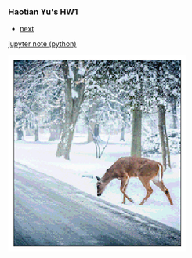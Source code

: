 ### Haotian Yu's HW1



<div class="navbar">
  <div class="navbar-inner">
      <ul class="nav">
          <li><a href="pages/publpics/HW2.md">next</a></li>  
      </ul>
  </div>
</div>

[jupyter note (python)](https://github.com/HaotianYu123/HaotianYu123.github.io/blob/master/Assignments/HaotianYu_Assignment1.ipynb)

<img src="HW1.png" alt="hw1" title="hw1"/>

